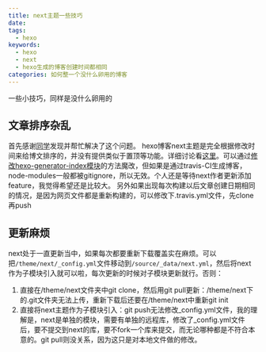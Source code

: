 ```yaml
---
title: next主题一些技巧
date:
tags:
  - hexo
keywords:
  - hexo
  - next
  - hexo生成的博客创建时间都相同
categories: 如何整一个没什么卵用的博客
---
```

一些小技巧，同样是没什么卵用的
<!-- more -->
## 文章排序杂乱
首先感谢[同学](https://github.com/ukari)发现并帮忙解决了这个问题。
hexo博客next主题是完全根据修改时间来给博文排序的，并没有提供类似于置顶等功能。详细讨论看[这里](https://github.com/iissnan/hexo-theme-next/issues/415)。可以通过[修改hexo-generator-index模块](http://www.netcan666.com/2015/11/22/%E8%A7%A3%E5%86%B3Hexo%E7%BD%AE%E9%A1%B6%E9%97%AE%E9%A2%98/)的方法魔改，但如果是通过travis-CI生成博客，node-modules一般都被gitignore，所以无效。个人还是等待next作者更新添加feature，我觉得希望还是比较大。
另外如果出现每次构建以后文章创建日期相同的情况，是因为网页文件都是重新构建的，可以修改下.travis.yml文件，先clone再push
## 更新麻烦
next处于一直更新当中，如果每次都要重新下载覆盖实在麻烦。可以把`/theme/next/_config.yml`文件移动到`/source/_data/next.yml`，然后将next作为子模块引入就可以啦，每次更新的时候对子模块更新就行。否则：
1. 直接在/theme/next文件夹中git clone，然后用git pull更新：/theme/next下的.git文件夹无法上传，重新下载后还要在/theme/next中重新git init
2. 直接将next主题作为子模块引入：git push无法修改_config.yml文件，我的理解是，next是单独的模块，需要有单独的远程库，修改了_config.yml文件后，要不提交到next的库，要不fork一个库来提交，而无论哪种都是不符合本意的。git pull则没关系，因为这只是对本地文件做的修改。
